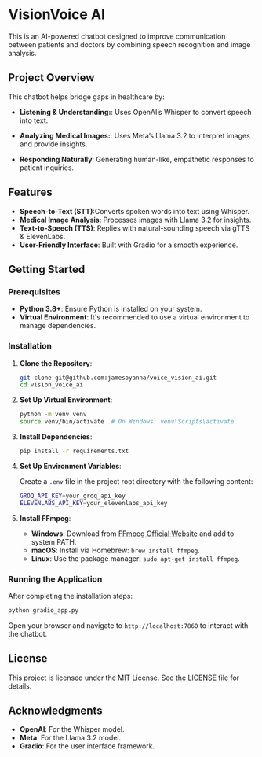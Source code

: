 # VisionVoice AI 

This is an AI-powered chatbot designed to improve communication between patients and doctors by combining speech recognition and image analysis.

## Project Overview

This chatbot helps bridge gaps in healthcare by:

- **Listening & Understanding:**: Uses OpenAI’s Whisper to convert speech into text.

- **Analyzing Medical Images:**: Uses Meta’s Llama 3.2 to interpret images and provide insights.

- **Responding Naturally**: Generating human-like, empathetic responses to patient inquiries.

## Features

- **Speech-to-Text (STT)**:Converts spoken words into text using Whisper.
- **Medical Image Analysis**: Processes images with Llama 3.2 for insights.
- **Text-to-Speech (TTS)**: Replies with natural-sounding speech via gTTS & ElevenLabs.
- **User-Friendly Interface**: Built with Gradio for a smooth experience.

## Getting Started

### Prerequisites

- **Python 3.8+**: Ensure Python is installed on your system.
- **Virtual Environment**: It's recommended to use a virtual environment to manage dependencies.

### Installation

1. **Clone the Repository**:

   ```bash
   git clone git@github.com:jamesoyanna/voice_vision_ai.git
   cd vision_voice_ai
   ```

2. **Set Up Virtual Environment**:

   ```bash
   python -m venv venv
   source venv/bin/activate  # On Windows: venv\Scripts\activate
   ```

3. **Install Dependencies**:

   ```bash
   pip install -r requirements.txt
   ```

4. **Set Up Environment Variables**:

   Create a `.env` file in the project root directory with the following content:

   ```bash
   GROQ_API_KEY=your_groq_api_key
   ELEVENLABS_API_KEY=your_elevenlabs_api_key
   ```

5. **Install FFmpeg**:

   - **Windows**: Download from [FFmpeg Official Website](https://ffmpeg.org/download.html) and add to system PATH.
   - **macOS**: Install via Homebrew: `brew install ffmpeg`.
   - **Linux**: Use the package manager: `sudo apt-get install ffmpeg`.

### Running the Application

After completing the installation steps:

```bash
python gradio_app.py
```

Open your browser and navigate to `http://localhost:7860` to interact with the chatbot.


## License

This project is licensed under the MIT License. See the [LICENSE](LICENSE) file for details.

## Acknowledgments

- **OpenAI**: For the Whisper model.
- **Meta**: For the Llama 3.2 model.
- **Gradio**: For the user interface framework.

